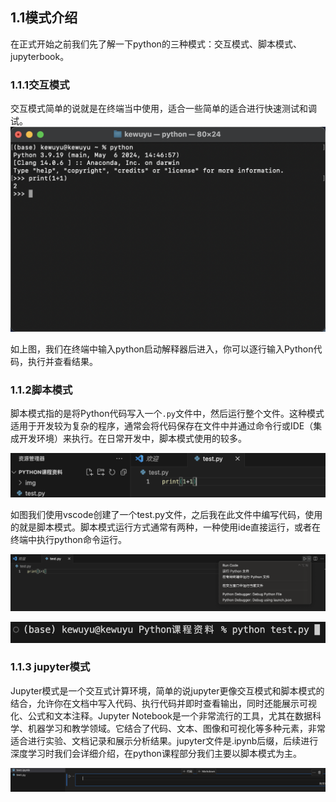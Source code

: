 ## 1.1模式介绍

在正式开始之前我们先了解一下python的三种模式：交互模式、脚本模式、jupyterbook。

### 1.1.1交互模式

交互模式简单的说就是在终端当中使用，适合一些简单的适合进行快速测试和调试。<img src="./img/Snipaste_2024-12-23_21-46-22.png" style="zoom: 50%;" />

如上图，我们在终端中输入python启动解释器后进入，你可以逐行输入Python代码，执行并查看结果。

### 1.1.2脚本模式

脚本模式指的是将Python代码写入一个`.py`文件中，然后运行整个文件。这种模式适用于开发较为复杂的程序，通常会将代码保存在文件中并通过命令行或IDE（集成开发环境）来执行。在日常开发中，脚本模式使用的较多。

![](./img/Snipaste_2024-12-23_21-57-55.png)

如图我们使用vscode创建了一个test.py文件，之后我在此文件中编写代码，使用的就是脚本模式。脚本模式运行方式通常有两种，一种使用ide直接运行，或者在终端中执行python命令运行。

![](./img/Snipaste_2024-12-23_22-01-02.png)

![](./img/Snipaste_2024-12-23_22-01-34.png)

### 1.1.3 jupyter模式

Jupyter模式是一个交互式计算环境，简单的说jupyter更像交互模式和脚本模式的结合，允许你在文档中写入代码、执行代码并即时查看输出，同时还能展示可视化、公式和文本注释。Jupyter Notebook是一个非常流行的工具，尤其在数据科学、机器学习和教学领域。它结合了代码、文本、图像和可视化等多种元素，非常适合进行实验、文档记录和展示分析结果。jupyter文件是.ipynb后缀，后续进行深度学习时我们会详细介绍，在python课程部分我们主要以脚本模式为主。

![](./img/Snipaste_2024-12-23_22-07-01.png)